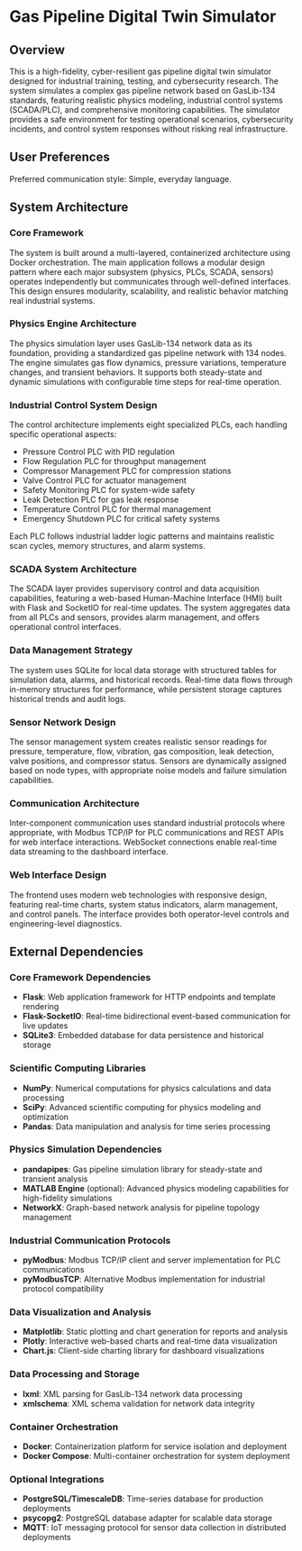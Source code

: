 # Gas Pipeline Digital Twin Simulator

## Overview

This is a high-fidelity, cyber-resilient gas pipeline digital twin simulator designed for industrial training, testing, and cybersecurity research. The system simulates a complex gas pipeline network based on GasLib-134 standards, featuring realistic physics modeling, industrial control systems (SCADA/PLC), and comprehensive monitoring capabilities. The simulator provides a safe environment for testing operational scenarios, cybersecurity incidents, and control system responses without risking real infrastructure.

## User Preferences

Preferred communication style: Simple, everyday language.

## System Architecture

### Core Framework
The system is built around a multi-layered, containerized architecture using Docker orchestration. The main application follows a modular design pattern where each major subsystem (physics, PLCs, SCADA, sensors) operates independently but communicates through well-defined interfaces. This design ensures modularity, scalability, and realistic behavior matching real industrial systems.

### Physics Engine Architecture
The physics simulation layer uses GasLib-134 network data as its foundation, providing a standardized gas pipeline network with 134 nodes. The engine simulates gas flow dynamics, pressure variations, temperature changes, and transient behaviors. It supports both steady-state and dynamic simulations with configurable time steps for real-time operation.

### Industrial Control System Design
The control architecture implements eight specialized PLCs, each handling specific operational aspects:
- Pressure Control PLC with PID regulation
- Flow Regulation PLC for throughput management
- Compressor Management PLC for compression stations
- Valve Control PLC for actuator management
- Safety Monitoring PLC for system-wide safety
- Leak Detection PLC for gas leak response
- Temperature Control PLC for thermal management
- Emergency Shutdown PLC for critical safety systems

Each PLC follows industrial ladder logic patterns and maintains realistic scan cycles, memory structures, and alarm systems.

### SCADA System Architecture
The SCADA layer provides supervisory control and data acquisition capabilities, featuring a web-based Human-Machine Interface (HMI) built with Flask and SocketIO for real-time updates. The system aggregates data from all PLCs and sensors, provides alarm management, and offers operational control interfaces.

### Data Management Strategy
The system uses SQLite for local data storage with structured tables for simulation data, alarms, and historical records. Real-time data flows through in-memory structures for performance, while persistent storage captures historical trends and audit logs.

### Sensor Network Design
The sensor management system creates realistic sensor readings for pressure, temperature, flow, vibration, gas composition, leak detection, valve positions, and compressor status. Sensors are dynamically assigned based on node types, with appropriate noise models and failure simulation capabilities.

### Communication Architecture
Inter-component communication uses standard industrial protocols where appropriate, with Modbus TCP/IP for PLC communications and REST APIs for web interface interactions. WebSocket connections enable real-time data streaming to the dashboard interface.

### Web Interface Design
The frontend uses modern web technologies with responsive design, featuring real-time charts, system status indicators, alarm management, and control panels. The interface provides both operator-level controls and engineering-level diagnostics.

## External Dependencies

### Core Framework Dependencies
- **Flask**: Web application framework for HTTP endpoints and template rendering
- **Flask-SocketIO**: Real-time bidirectional event-based communication for live updates
- **SQLite3**: Embedded database for data persistence and historical storage

### Scientific Computing Libraries
- **NumPy**: Numerical computations for physics calculations and data processing
- **SciPy**: Advanced scientific computing for physics modeling and optimization
- **Pandas**: Data manipulation and analysis for time series processing

### Physics Simulation Dependencies
- **pandapipes**: Gas pipeline simulation library for steady-state and transient analysis
- **MATLAB Engine** (optional): Advanced physics modeling capabilities for high-fidelity simulations
- **NetworkX**: Graph-based network analysis for pipeline topology management

### Industrial Communication Protocols
- **pyModbus**: Modbus TCP/IP client and server implementation for PLC communications
- **pyModbusTCP**: Alternative Modbus implementation for industrial protocol compatibility

### Data Visualization and Analysis
- **Matplotlib**: Static plotting and chart generation for reports and analysis
- **Plotly**: Interactive web-based charts and real-time data visualization
- **Chart.js**: Client-side charting library for dashboard visualizations

### Data Processing and Storage
- **lxml**: XML parsing for GasLib-134 network data processing
- **xmlschema**: XML schema validation for network data integrity

### Container Orchestration
- **Docker**: Containerization platform for service isolation and deployment
- **Docker Compose**: Multi-container orchestration for system deployment

### Optional Integrations
- **PostgreSQL/TimescaleDB**: Time-series database for production deployments
- **psycopg2**: PostgreSQL database adapter for scalable data storage
- **MQTT**: IoT messaging protocol for sensor data collection in distributed deployments